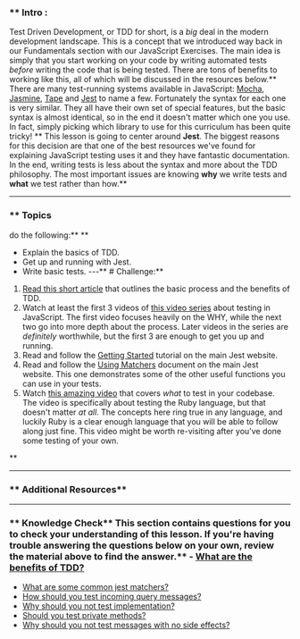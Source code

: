### ** Intro :
>
Test Driven Development, or TDD for short, is a _big_ deal in the modern development landscape.  This is a concept that we introduced way back in our Fundamentals section with our JavaScript Exercises.  The main idea is simply that you start working on your code by writing automated tests _before_ writing the code that is being tested.  There are tons of benefits to working like this, all of which will be discussed in the resources below.** There are many test-running systems available in JavaScript: [Mocha](https://mochajs.org/), [Jasmine](https://jasmine.github.io/), [Tape](https://github.com/substack/tape) and [Jest](https://facebook.github.io/jest/) to name a few. Fortunately the syntax for each one is very similar.  They all have their  own set of special features, but the basic syntax is almost identical, so in the end it doesn't matter which one you use.  In fact, simply picking which library to use for this curriculum has been quite tricky!  ** This lesson is going to center around __Jest__. The biggest reasons for this decision are that one of the best resources we've found for explaining JavaScript testing uses it and they have fantastic documentation.  In the end, writing tests is less about the syntax and more about the TDD philosophy.  The most important issues are knowing __why__ we write tests and __what__ we test rather than how.** 

---


### ** Topics
  do the following:** ** 
- Explain the basics of TDD.
- Get up and running with Jest.
- Write basic tests.
---** # Challenge:** <div class="lesson-content__panel" markdown="1">
1. [Read this short article](https://web.archive.org/web/20211123190134/http://godswillokwara.com/index.php/2016/09/09/the-importance-of-test-driven-development/) that outlines the basic process and the benefits of TDD.
2. Watch at least the first 3 videos of [this video series](https://www.youtube.com/playlist?list=PL0zVEGEvSaeF_zoW9o66wa_UCNE3a7BEr) about testing in JavaScript.  The first video focuses heavily on the WHY, while the next two go into more depth about the process.  Later videos in the series are _definitely_ worthwhile, but the first 3 are enough to get you up and running.
3. Read and follow the [Getting Started](https://facebook.github.io/jest/docs/en/getting-started.html#content) tutorial on the main Jest website.
4. Read and follow the [Using Matchers](https://facebook.github.io/jest/docs/en/using-matchers.html#content) document on the main Jest website.  This one demonstrates some of the other useful functions you can use in your tests.
5. Watch [this amazing video](https://www.youtube.com/watch?v=URSWYvyc42M) that covers _what_ to test in your codebase.  The video is specifically about testing the Ruby language, but that doesn't matter _at all_.  The concepts here ring true in any language, and luckily Ruby is a clear enough language that you will be able to follow along just fine.  This video might be worth re-visiting after you've done some testing of your own.
</div>** 

---


### ** Additional Resources** 

---


### ** Knowledge Check** This section contains questions for you to check your understanding of this lesson. If you're having trouble answering the questions below on your own, review the material above to find the answer.** - <a class="knowledge-check-link" href="https://web.archive.org/web/20211123190134/http://godswillokwara.com/index.php/2016/09/09/the-importance-of-test-driven-development/">What are the benefits of TDD?</a>
- <a class="knowledge-check-link" href="https://jestjs.io/docs/using-matchers#common-matchers">What are some common jest matchers?</a>
- <a class="knowledge-check-link" href="https://youtu.be/URSWYvyc42M?t=699">How should you test incoming query messages?</a>
- <a class="knowledge-check-link" href="https://youtu.be/URSWYvyc42M?t=792">Why should you not test implementation?</a>
- <a class="knowledge-check-link" href="https://youtu.be/URSWYvyc42M?t=1102">Should you test private methods?</a>
- <a class="knowledge-check-link" href="https://youtu.be/URSWYvyc42M?t=1370">Why should you not test messages with no side effects?</a>
